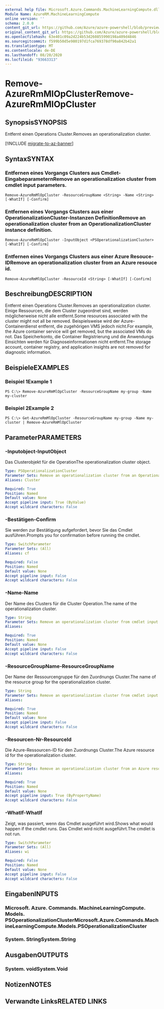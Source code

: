 ```yaml
---
external help file: Microsoft.Azure.Commands.MachineLearningCompute.dll-Help.xml
Module Name: AzureRM.MachineLearningCompute
online version: ''
schema: 2.0.0
content_git_url: https://github.com/Azure/azure-powershell/blob/preview/src/ResourceManager/MachineLearningCompute/Commands.MachineLearningCompute/help/Remove-AzureRmMlOpCluster.md
original_content_git_url: https://github.com/Azure/azure-powershell/blob/preview/src/ResourceManager/MachineLearningCompute/Commands.MachineLearningCompute/help/Remove-AzureRmMlOpCluster.md
ms.openlocfilehash: 63e401c09a2d224b53d260855990198a409d4846
ms.sourcegitcommit: f599b50d5e980197d1fca769378df90a842b42a1
ms.translationtype: MT
ms.contentlocale: de-DE
ms.lasthandoff: 08/20/2020
ms.locfileid: "93663313"
---
```

# <span data-ttu-id="9dcbe-101">Remove-AzureRmMlOpCluster</span><span class="sxs-lookup"><span data-stu-id="9dcbe-101">Remove-AzureRmMlOpCluster</span></span>

## <span data-ttu-id="9dcbe-102">Synopsis</span><span class="sxs-lookup"><span data-stu-id="9dcbe-102">SYNOPSIS</span></span>
<span data-ttu-id="9dcbe-103">Entfernt einen Operations Cluster.</span><span class="sxs-lookup"><span data-stu-id="9dcbe-103">Removes an operationalization cluster.</span></span>

[!INCLUDE [migrate-to-az-banner](../../includes/migrate-to-az-banner.md)]

## <span data-ttu-id="9dcbe-104">Syntax</span><span class="sxs-lookup"><span data-stu-id="9dcbe-104">SYNTAX</span></span>

### <span data-ttu-id="9dcbe-105">Entfernen eines Vorgangs Clusters aus Cmdlet-Eingabeparametern</span><span class="sxs-lookup"><span data-stu-id="9dcbe-105">Remove an operationalization cluster from cmdlet input parameters.</span></span>
```
Remove-AzureRmMlOpCluster -ResourceGroupName <String> -Name <String> [-WhatIf] [-Confirm]
```

### <span data-ttu-id="9dcbe-106">Entfernen eines Vorgangs Clusters aus einer OperationalizationCluster-Instanzen Definition</span><span class="sxs-lookup"><span data-stu-id="9dcbe-106">Remove an operationalization cluster from an OperationalizationCluster instance definition.</span></span>
```
Remove-AzureRmMlOpCluster -InputObject <PSOperationalizationCluster> [-WhatIf] [-Confirm]
```

### <span data-ttu-id="9dcbe-107">Entfernen eines Vorgangs Clusters aus einer Azure Resouce-ID</span><span class="sxs-lookup"><span data-stu-id="9dcbe-107">Remove an operationalization cluster from an Azure resouce id.</span></span>
```
Remove-AzureRmMlOpCluster -ResourceId <String> [-WhatIf] [-Confirm]
```

## <span data-ttu-id="9dcbe-108">Beschreibung</span><span class="sxs-lookup"><span data-stu-id="9dcbe-108">DESCRIPTION</span></span>
<span data-ttu-id="9dcbe-109">Entfernt einen Operations Cluster.</span><span class="sxs-lookup"><span data-stu-id="9dcbe-109">Removes an operationalization cluster.</span></span> <span data-ttu-id="9dcbe-110">Einige Ressourcen, die dem Cluster zugeordnet sind, werden möglicherweise nicht alle entfernt.</span><span class="sxs-lookup"><span data-stu-id="9dcbe-110">Some resources associated with the cluster might not all be removed.</span></span> <span data-ttu-id="9dcbe-111">Beispielsweise wird der Azure-Containerdienst entfernt, die zugehörigen VMS jedoch nicht.</span><span class="sxs-lookup"><span data-stu-id="9dcbe-111">For example, the Azure container service will get removed, but the associated VMs do not.</span></span> <span data-ttu-id="9dcbe-112">Das Speicherkonto, die Container Registrierung und die Anwendungs Einsichten werden für Diagnoseinformationen nicht entfernt.</span><span class="sxs-lookup"><span data-stu-id="9dcbe-112">The storage account, container registry, and application insights are not removed for diagnostic information.</span></span>

## <span data-ttu-id="9dcbe-113">Beispiele</span><span class="sxs-lookup"><span data-stu-id="9dcbe-113">EXAMPLES</span></span>

### <span data-ttu-id="9dcbe-114">Beispiel 1</span><span class="sxs-lookup"><span data-stu-id="9dcbe-114">Example 1</span></span>
```
PS C:\> Remove-AzureRmMlOpCluster -ResourceGroupName my-group -Name my-cluster
```

### <span data-ttu-id="9dcbe-115">Beispiel 2</span><span class="sxs-lookup"><span data-stu-id="9dcbe-115">Example 2</span></span>
```
PS C:\> Get-AzureRmMlOpCluster -ResourceGroupName my-group -Name my-cluster | Remove-AzureRmMlOpCluster 
```

## <span data-ttu-id="9dcbe-116">Parameter</span><span class="sxs-lookup"><span data-stu-id="9dcbe-116">PARAMETERS</span></span>

### <span data-ttu-id="9dcbe-117">-Inputobject</span><span class="sxs-lookup"><span data-stu-id="9dcbe-117">-InputObject</span></span>
<span data-ttu-id="9dcbe-118">Das Clusterobjekt für die Operation</span><span class="sxs-lookup"><span data-stu-id="9dcbe-118">The operationalization cluster object.</span></span>

```yaml
Type: PSOperationalizationCluster
Parameter Sets: Remove an operationalization cluster from an OperationalizationCluster instance definition.
Aliases: Cluster

Required: True
Position: Named
Default value: None
Accept pipeline input: True (ByValue)
Accept wildcard characters: False
```

### <span data-ttu-id="9dcbe-119">-Bestätigen</span><span class="sxs-lookup"><span data-stu-id="9dcbe-119">-Confirm</span></span>
<span data-ttu-id="9dcbe-120">Sie werden zur Bestätigung aufgefordert, bevor Sie das Cmdlet ausführen.</span><span class="sxs-lookup"><span data-stu-id="9dcbe-120">Prompts you for confirmation before running the cmdlet.</span></span>

```yaml
Type: SwitchParameter
Parameter Sets: (All)
Aliases: cf

Required: False
Position: Named
Default value: None
Accept pipeline input: False
Accept wildcard characters: False
```

### <span data-ttu-id="9dcbe-121">-Name</span><span class="sxs-lookup"><span data-stu-id="9dcbe-121">-Name</span></span>
<span data-ttu-id="9dcbe-122">Der Name des Clusters für die Cluster Operation.</span><span class="sxs-lookup"><span data-stu-id="9dcbe-122">The name of the operationalization cluster.</span></span>

```yaml
Type: String
Parameter Sets: Remove an operationalization cluster from cmdlet input parameters.
Aliases: 

Required: True
Position: Named
Default value: None
Accept pipeline input: False
Accept wildcard characters: False
```

### <span data-ttu-id="9dcbe-123">-ResourceGroupName</span><span class="sxs-lookup"><span data-stu-id="9dcbe-123">-ResourceGroupName</span></span>
<span data-ttu-id="9dcbe-124">Der Name der Ressourcengruppe für den Zuordnungs Cluster.</span><span class="sxs-lookup"><span data-stu-id="9dcbe-124">The name of the resource group for the operationalization cluster.</span></span>

```yaml
Type: String
Parameter Sets: Remove an operationalization cluster from cmdlet input parameters.
Aliases: 

Required: True
Position: Named
Default value: None
Accept pipeline input: False
Accept wildcard characters: False
```

### <span data-ttu-id="9dcbe-125">-Resourcen-Nr</span><span class="sxs-lookup"><span data-stu-id="9dcbe-125">-ResourceId</span></span>
<span data-ttu-id="9dcbe-126">Die Azure-Ressourcen-ID für den Zuordnungs Cluster.</span><span class="sxs-lookup"><span data-stu-id="9dcbe-126">The Azure resource id for the operationalization cluster.</span></span>

```yaml
Type: String
Parameter Sets: Remove an operationalization cluster from an Azure resouce id.
Aliases: 

Required: True
Position: Named
Default value: None
Accept pipeline input: True (ByPropertyName)
Accept wildcard characters: False
```

### <span data-ttu-id="9dcbe-127">-WhatIf</span><span class="sxs-lookup"><span data-stu-id="9dcbe-127">-WhatIf</span></span>
<span data-ttu-id="9dcbe-128">Zeigt, was passiert, wenn das Cmdlet ausgeführt wird.</span><span class="sxs-lookup"><span data-stu-id="9dcbe-128">Shows what would happen if the cmdlet runs.</span></span>
<span data-ttu-id="9dcbe-129">Das Cmdlet wird nicht ausgeführt.</span><span class="sxs-lookup"><span data-stu-id="9dcbe-129">The cmdlet is not run.</span></span>

```yaml
Type: SwitchParameter
Parameter Sets: (All)
Aliases: wi

Required: False
Position: Named
Default value: None
Accept pipeline input: False
Accept wildcard characters: False
```

## <span data-ttu-id="9dcbe-130">Eingaben</span><span class="sxs-lookup"><span data-stu-id="9dcbe-130">INPUTS</span></span>

### <span data-ttu-id="9dcbe-131">Microsoft. Azure. Commands. MachineLearningCompute. Models. PSOperationalizationCluster</span><span class="sxs-lookup"><span data-stu-id="9dcbe-131">Microsoft.Azure.Commands.MachineLearningCompute.Models.PSOperationalizationCluster</span></span>
### <span data-ttu-id="9dcbe-132">System. String</span><span class="sxs-lookup"><span data-stu-id="9dcbe-132">System.String</span></span>


## <span data-ttu-id="9dcbe-133">Ausgaben</span><span class="sxs-lookup"><span data-stu-id="9dcbe-133">OUTPUTS</span></span>

### <span data-ttu-id="9dcbe-134">System. void</span><span class="sxs-lookup"><span data-stu-id="9dcbe-134">System.Void</span></span>


## <span data-ttu-id="9dcbe-135">Notizen</span><span class="sxs-lookup"><span data-stu-id="9dcbe-135">NOTES</span></span>

## <span data-ttu-id="9dcbe-136">Verwandte Links</span><span class="sxs-lookup"><span data-stu-id="9dcbe-136">RELATED LINKS</span></span>

